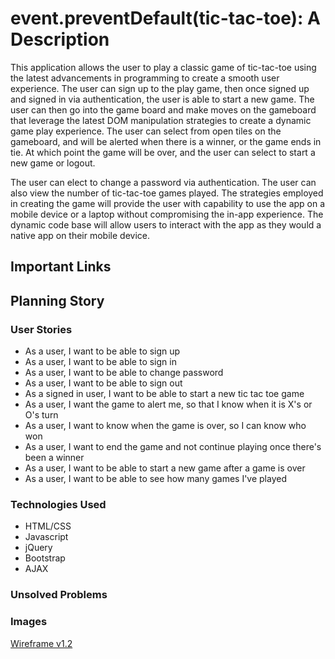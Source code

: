 # event.preventDefault(tic-tac-toe): A Description
This application allows the user to play a classic game of tic-tac-toe using the latest advancements in programming to create a smooth user experience. The user can sign up to the play game, then once signed up and signed in via authentication, the user is able to start a new game.  The user can then go into the game board and make moves on the gameboard that leverage the latest DOM manipulation strategies to create a dynamic game play experience. The user can select from open tiles on the gameboard, and will be alerted when there is a winner, or the game ends in tie.  At which point the game will be over, and the user can select to start a new game or logout.

The user can elect to change a password via authentication.  The user can also view the number of tic-tac-toe games played. The strategies employed in creating the game will provide the user with capability to use the app on a mobile device or a laptop without compromising the in-app experience.  The dynamic code base will allow users to interact with the app as they would a native app on their mobile device.


## Important Links


## Planning Story

### User Stories

+ As a user, I want to be able to sign up
+ As a user, I want to be able to sign in
+ As a user, I want to be able to change password
+ As a user, I want to be able to sign out
+ As a signed in user, I want to be able to start a new tic tac toe game
+ As a user, I want the game to alert me, so that I know when it is X's or O's turn
+ As a user, I want to know when the game is over, so I can know who won
+ As a user, I want to end the game and not continue playing once there's been a winner
+ As a user, I want to be able to start a new game after a game is over
+ As a user, I want to be able to see how many games I've played

### Technologies Used

* HTML/CSS
* Javascript
* jQuery
* Bootstrap
* AJAX

### Unsolved Problems


### Images

[Wireframe v1.2](https://imgur.com/gallery/4UJqdXh)
